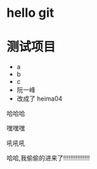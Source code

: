 hello git
=======
# 测试项目

- a
- b
- c
- 阮一峰
- 改成了 heima04

哈哈哈
   
嘿嘿嘿

吼吼吼

哈哈,我偷偷的进来了!!!!!!!!!!!!!!!
